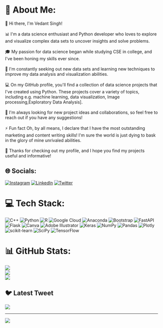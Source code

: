 # 💫 About Me:
👋 Hi there, I'm Vedant Singh!<br><br>📊 I'm a data science enthusiast and Python developer who loves to explore and visualize complex data sets to uncover insights and solve problems.<br><br>🎓 My passion for data science began while studying CSE in college, and I've been honing my skills ever since.<br><br>🌟 I'm constantly seeking out new data sets and learning new techniques to improve my data analysis and visualization abilities.<br><br>💻 On my GitHub profile, you'll find a collection of data science projects that I've created using Python. These projects cover a variety of topics, including  e.g. machine learning, data visualization, Image processing,Exploratory Data Analysis].<br><br>🤝 I'm always looking for new project ideas and collaborations, so feel free to reach out if you have any suggestions!<br><br>⚡ Fun fact Oh, by all means, I declare that I have the most outstanding marketing and content writing skills! I'm sure the world is just dying to bask in the glory of mine unrivaled abilities.<br><br>🙏 Thanks for checking out my profile, and I hope you find my projects useful and informative!


## 🌐 Socials:
[![Instagram](https://img.shields.io/badge/Instagram-%23E4405F.svg?logo=Instagram&logoColor=white)](https://instagram.com/vedantsingh0704) [![LinkedIn](https://img.shields.io/badge/LinkedIn-%230077B5.svg?logo=linkedin&logoColor=white)](https://linkedin.com/in/linkedin.com/in/vedant-singh-7b66a3201) [![Twitter](https://img.shields.io/badge/Twitter-%231DA1F2.svg?logo=Twitter&logoColor=white)](https://twitter.com/@VedantSingh0704) 

# 💻 Tech Stack:
![C++](https://img.shields.io/badge/c++-%2300599C.svg?style=for-the-badge&logo=c%2B%2B&logoColor=white) ![Python](https://img.shields.io/badge/python-3670A0?style=for-the-badge&logo=python&logoColor=ffdd54) ![R](https://img.shields.io/badge/r-%23276DC3.svg?style=for-the-badge&logo=r&logoColor=white) ![Google Cloud](https://img.shields.io/badge/Google%20Cloud-%234285F4.svg?style=for-the-badge&logo=google-cloud&logoColor=white) ![Anaconda](https://img.shields.io/badge/Anaconda-%2344A833.svg?style=for-the-badge&logo=anaconda&logoColor=white) ![Bootstrap](https://img.shields.io/badge/bootstrap-%23563D7C.svg?style=for-the-badge&logo=bootstrap&logoColor=white) ![FastAPI](https://img.shields.io/badge/FastAPI-005571?style=for-the-badge&logo=fastapi) ![Flask](https://img.shields.io/badge/flask-%23000.svg?style=for-the-badge&logo=flask&logoColor=white) ![Canva](https://img.shields.io/badge/Canva-%2300C4CC.svg?style=for-the-badge&logo=Canva&logoColor=white) ![Adobe Illustrator](https://img.shields.io/badge/adobeillustrator-%23FF9A00.svg?style=for-the-badge&logo=adobeillustrator&logoColor=white) ![Keras](https://img.shields.io/badge/Keras-%23D00000.svg?style=for-the-badge&logo=Keras&logoColor=white) ![NumPy](https://img.shields.io/badge/numpy-%23013243.svg?style=for-the-badge&logo=numpy&logoColor=white) ![Pandas](https://img.shields.io/badge/pandas-%23150458.svg?style=for-the-badge&logo=pandas&logoColor=white) ![Plotly](https://img.shields.io/badge/Plotly-%233F4F75.svg?style=for-the-badge&logo=plotly&logoColor=white) ![scikit-learn](https://img.shields.io/badge/scikit--learn-%23F7931E.svg?style=for-the-badge&logo=scikit-learn&logoColor=white) ![SciPy](https://img.shields.io/badge/SciPy-%230C55A5.svg?style=for-the-badge&logo=scipy&logoColor=%white) ![TensorFlow](https://img.shields.io/badge/TensorFlow-%23FF6F00.svg?style=for-the-badge&logo=TensorFlow&logoColor=white)
# 📊 GitHub Stats:
![](https://github-readme-stats.vercel.app/api?username=Vedant070401&theme=dark&hide_border=false&include_all_commits=true&count_private=false)<br/>
![](https://github-readme-streak-stats.herokuapp.com/?user=Vedant070401&theme=dark&hide_border=false)<br/>
![](https://github-readme-stats.vercel.app/api/top-langs/?username=Vedant070401&theme=dark&hide_border=false&include_all_commits=true&count_private=false&layout=compact)

## 🐦 Latest Tweet
[![](https://gtce.itsvg.in/api?username=@VedantSingh0704)](https://github.com/VishwaGauravIn/github-twitter-card-embed)

---
[![](https://visitcount.itsvg.in/api?id=Vedant070401&icon=0&color=3)](https://visitcount.itsvg.in)

<!-- Proudly created with GPRM ( https://gprm.itsvg.in ) -->


